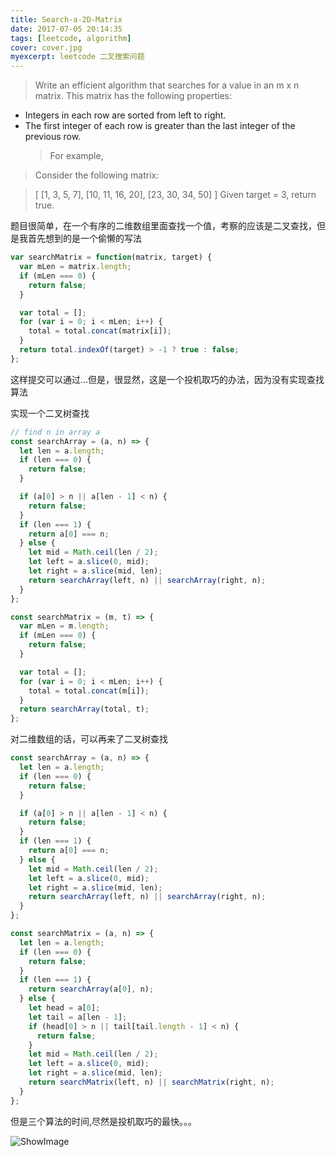 ```yaml
---
title: Search-a-2D-Matrix
date: 2017-07-05 20:14:35
tags: [leetcode, algorithm]
cover: cover.jpg
myexcerpt: leetcode 二叉搜索问题
---
```


> Write an efficient algorithm that searches for a value in an m x n matrix. This matrix has the following properties:

- Integers in each row are sorted from left to right.
- The first integer of each row is greater than the last integer of the previous row.
  > For example,

> Consider the following matrix:

> [
> [1, 3, 5, 7],
> [10, 11, 16, 20],
> [23, 30, 34, 50]
> ]
> Given target = 3, return true.

题目很简单，在一个有序的二维数组里面查找一个值，考察的应该是二叉查找，但是我首先想到的是一个偷懒的写法

```javascript
var searchMatrix = function(matrix, target) {
  var mLen = matrix.length;
  if (mLen === 0) {
    return false;
  }

  var total = [];
  for (var i = 0; i < mLen; i++) {
    total = total.concat(matrix[i]);
  }
  return total.indexOf(target) > -1 ? true : false;
};
```

这样提交可以通过…但是，很显然，这是一个投机取巧的办法，因为没有实现查找算法

实现一个二叉树查找

```javascript
// find n in array a
const searchArray = (a, n) => {
  let len = a.length;
  if (len === 0) {
    return false;
  }

  if (a[0] > n || a[len - 1] < n) {
    return false;
  }
  if (len === 1) {
    return a[0] === n;
  } else {
    let mid = Math.ceil(len / 2);
    let left = a.slice(0, mid);
    let right = a.slice(mid, len);
    return searchArray(left, n) || searchArray(right, n);
  }
};

const searchMatrix = (m, t) => {
  var mLen = m.length;
  if (mLen === 0) {
    return false;
  }

  var total = [];
  for (var i = 0; i < mLen; i++) {
    total = total.concat(m[i]);
  }
  return searchArray(total, t);
};
```

对二维数组的话，可以再来了二叉树查找

```javascript
const searchArray = (a, n) => {
  let len = a.length;
  if (len === 0) {
    return false;
  }

  if (a[0] > n || a[len - 1] < n) {
    return false;
  }
  if (len === 1) {
    return a[0] === n;
  } else {
    let mid = Math.ceil(len / 2);
    let left = a.slice(0, mid);
    let right = a.slice(mid, len);
    return searchArray(left, n) || searchArray(right, n);
  }
};

const searchMatrix = (a, n) => {
  let len = a.length;
  if (len === 0) {
    return false;
  }
  if (len === 1) {
    return searchArray(a[0], n);
  } else {
    let head = a[0];
    let tail = a[len - 1];
    if (head[0] > n || tail[tail.length - 1] < n) {
      return false;
    }
    let mid = Math.ceil(len / 2);
    let left = a.slice(0, mid);
    let right = a.slice(mid, len);
    return searchMatrix(left, n) || searchMatrix(right, n);
  }
};
```

但是三个算法的时间,尽然是投机取巧的最快。。。

![ShowImage](/time.png)

